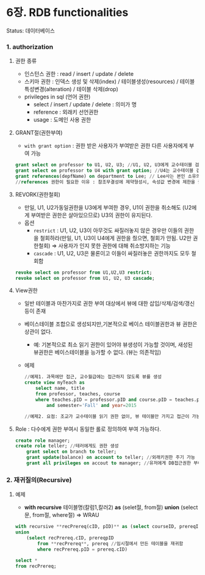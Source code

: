 # 6장. RDB functionalities

Status: 데이터베이스

### 1. authorization

1. 권한 종류
    - 인스턴스 권한  : read / insert / update / delete
    - 스키마 권한 : 인덱스 생성 및 삭제(index) / 테이블생성(resources) / 테이블특성변경(alteration) / 테이블 삭제(drop)
    - privileges in sql (언어 권한)
        - select / insert / update / delete : 의미가 명
        - reference : 외래키 선언권한
        - usage : 도메인 사용 권한
2. GRANT절(권한부여)
    - `with grant option` : 권한 받은 사용자가 부여받은 권한 다른 사용자에게 부여 가능
    
    ```sql
    grant select on professor to U1, U2, U3; //U1, U2, U3에게 교수테이블 검색 권한을 줌 (다른사람에게 권한을 부여할 수 없음)
    grant select on professor to U4 with grant option; //U4는 교수테이블 검색 권한 부여받고, 다른사람에게 부여할 수 있는 권한도 가진다.
    grant references(depfName) on department to Lee; // Lee사는 본인 소유의 테이블에서 department.deptName을 참조할 수 있다.
    //references 권한이 필요한 이유 : 참조무결성에 제약형성시, 속성값 변경에 제한을 줄 수 있기 때문.
    ```
    

1. REVORK(권한철회)
    - 만일, U1, U2가동일권한을 U3에게 부여한 경우, U1이 권한을 취소해도 (U2에게 부여받은 권한은 살아있으므로) U3의 권한이 유지된다.
    - 옵션
        - `restrict` : U1, U2, U3이 아무것도 싸질러놓지 않은 경우만 이들의 권한을 철회하라(만일, U1, U3이 U4에게 권한을 줬으면, 철회가 안됨. U2만 권한철회) ⇒ 사용자가 인지 못한 권한에 대해 취소방지하는 기능
        - `cascade` : U1, U2, U3은 물론이고 이들이 싸질러놓은 권한까지도 모두 철회함
    
    ```sql
    revoke select on professor from U1,U2,U3 restrict; 
    revoke select on professor from U1, U2, U3 cascade;
    ```
    
2. View권한
    - 일반 테이블과 마찬가지로 권한 부여 대상에서 뷰에 대한 삽입/삭제/검색/갱신등이 존재
    - 베이스테이블 조합으로 생성되지만,기본적으로 베이스 테이블권한과 뷰 권한은 상관이 없다.
        - 예: 기본적으로 최소 읽기 권한이 있어야 뷰생성이 가능할 것이며, 새성된 뷰권한은 베이스테이블을 능가할 수 없다. (뷰는 의존적임)
    - 에제
        
        ```sql
        //예제1. 과목에만 접근, 교수월급에는 접근하지 않도록 뷰를 생성
        create view myTeach as
        	select name, title
        	from professor, teaches, course
        	where teaches.pID = professor.pID and course.pID = teaches.pID
        		and semester='Fall' and year=2015
        
        //예제2. 요점: 조교가 교수테이블 읽기 권한 없이, 뷰 테이블만 가지고 접근이 가능하다.
        ```
        

1. Role : 다수에게 권한 부여시 동일한 롤로 정의하여 부여 가능하다.
    
    ```sql
    create role manager;
    create role teller; //테러에게도 권한 생성
    	grant select on branch to teller; 
    	grant update(balance) on account to teller; //외래키권한 주기 가능
    	grant all privileges on accout to manager; //유저에게 DB접근권한 부여(?)
    ```
    

### 2. 재귀질의(Recursive)

1. 예제 
    - **with recursive** 테이블명(칼럼1,칼러2) **as** (selet절, from절) **union** (select문, from절, where절) ⇒ WRAU
    
    ```sql
    with recursive **recPrereq(cID, pID)** as (select courseID, prereqID from prereq)
    union
    	(select recPrereq.cID, prereqpID
    		from **recPrereq**, prereq //임시절에서 만든 테이블을 재귀함
    		where recPrereq.pID = prereq.cID)
    
    select *
    from recPrereq;
    ```